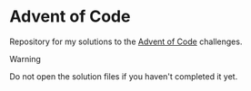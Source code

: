 # Advent of Code

Repository for my solutions to the [Advent of Code](https://adventofcode.com/) challenges.

> [!WARNING]
> Do not open the solution files if you haven't completed it yet.
